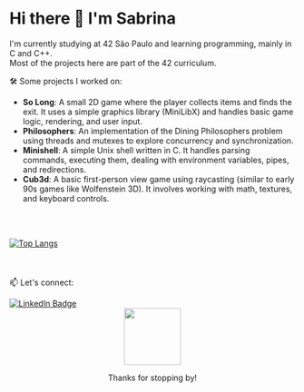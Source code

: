 
# Hi there 👋 I'm Sabrina

I'm currently studying at 42 São Paulo and learning programming, mainly in C and C++.  
Most of the projects here are part of the 42 curriculum.

🛠️ Some projects I worked on:

- **So Long**: A small 2D game where the player collects items and finds the exit. It uses a simple graphics library (MiniLibX) and handles basic game logic, rendering, and user input.
- **Philosophers**: An implementation of the Dining Philosophers problem using threads and mutexes to explore concurrency and synchronization.
- **Minishell**: A simple Unix shell written in C. It handles parsing commands, executing them, dealing with environment variables, pipes, and redirections.
- **Cub3d**: A basic first-person view game using raycasting (similar to early 90s games like Wolfenstein 3D). It involves working with math, textures, and keyboard controls.
<br>
<br>

[![Top Langs](https://github-readme-stats.vercel.app/api/top-langs/?username=sabrinafn)](https://github.com/sabrinafn/github-readme-stats)
<br>
<br>
<br>
<br>
📫 Let's connect:

<div id="badges">
  <a href="https://www.linkedin.com/in/sabrina-fenascimento/">
    <img src="https://img.shields.io/badge/LinkedIn-blue?style=for-the-badge&logo=linkedin&logoColor=white" alt="LinkedIn Badge"/>
  </a>
</div>

<div id="header" align="center">
  <img src="https://media3.giphy.com/media/v1.Y2lkPTc5MGI3NjExdjBjOHFoZ2phN2FjdXQyNXlsZ3BjcjhudXF6Y3E5dWIwdHZsMDl2OCZlcD12MV9pbnRlcm5hbF9naWZfYnlfaWQmY3Q9Zw/VbnUQpnihPSIgIXuZv/giphy.gif" width="100"/>

Thanks for stopping by!
</div>

